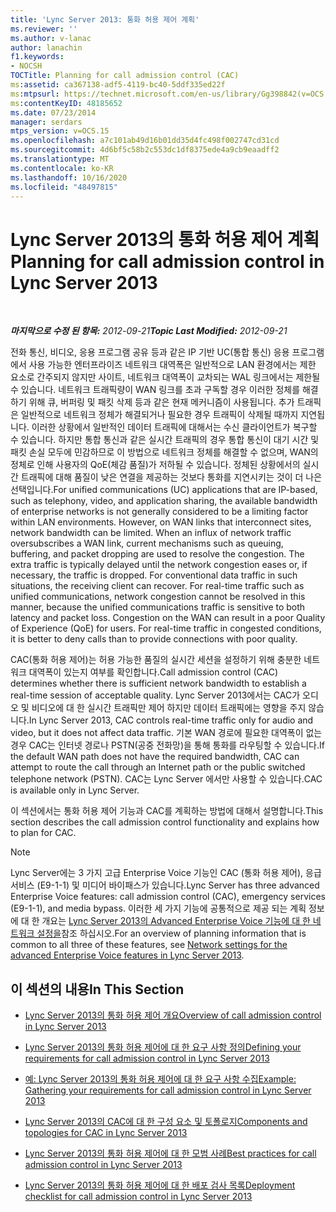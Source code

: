 ```yaml
---
title: 'Lync Server 2013: 통화 허용 제어 계획'
ms.reviewer: ''
ms.author: v-lanac
author: lanachin
f1.keywords:
- NOCSH
TOCTitle: Planning for call admission control (CAC)
ms:assetid: ca367138-adf5-4119-bc40-5ddf335ed22f
ms:mtpsurl: https://technet.microsoft.com/en-us/library/Gg398842(v=OCS.15)
ms:contentKeyID: 48185652
ms.date: 07/23/2014
manager: serdars
mtps_version: v=OCS.15
ms.openlocfilehash: a7c101ab49d16b01dd35d4fc498f002747cd31cd
ms.sourcegitcommit: 4d6bf5c58b2c553dc1df8375ede4a9cb9eaadff2
ms.translationtype: MT
ms.contentlocale: ko-KR
ms.lasthandoff: 10/16/2020
ms.locfileid: "48497815"
---
```

# <a name="planning-for-call-admission-control-in-lync-server-2013"></a><span data-ttu-id="9edbd-102">Lync Server 2013의 통화 허용 제어 계획</span><span class="sxs-lookup"><span data-stu-id="9edbd-102">Planning for call admission control in Lync Server 2013</span></span>

<div data-xmlns="http://www.w3.org/1999/xhtml">

<div class="topic" data-xmlns="http://www.w3.org/1999/xhtml" data-msxsl="urn:schemas-microsoft-com:xslt" data-cs="https://msdn.microsoft.com/">

<div data-asp="https://msdn2.microsoft.com/asp">



</div>

<div id="mainSection">

<div id="mainBody">

<span> </span>

<span data-ttu-id="9edbd-103">_**마지막으로 수정 된 항목:** 2012-09-21_</span><span class="sxs-lookup"><span data-stu-id="9edbd-103">_**Topic Last Modified:** 2012-09-21_</span></span>

<span data-ttu-id="9edbd-p101">전화 통신, 비디오, 응용 프로그램 공유 등과 같은 IP 기반 UC(통합 통신) 응용 프로그램에서 사용 가능한 엔터프라이즈 네트워크 대역폭은 일반적으로 LAN 환경에서는 제한 요소로 간주되지 않지만 사이트, 네트워크 대역폭이 교차되는 WAL 링크에서는 제한될 수 있습니다. 네트워크 트래픽량이 WAN 링크를 초과 구독할 경우 이러한 정체를 해결하기 위해 큐, 버퍼링 및 패킷 삭제 등과 같은 현재 메커니즘이 사용됩니다. 추가 트래픽은 일반적으로 네트워크 정체가 해결되거나 필요한 경우 트래픽이 삭제될 때까지 지연됩니다. 이러한 상황에서 일반적인 데이터 트래픽에 대해서는 수신 클라이언트가 복구할 수 있습니다. 하지만 통합 통신과 같은 실시간 트래픽의 경우 통합 통신이 대기 시간 및 패킷 손실 모두에 민감하므로 이 방법으로 네트워크 정체를 해결할 수 없으며, WAN의 정체로 인해 사용자의 QoE(체감 품질)가 저하될 수 있습니다. 정체된 상황에서의 실시간 트래픽에 대해 품질이 낮은 연결을 제공하는 것보다 통화를 지연시키는 것이 더 나은 선택입니다.</span><span class="sxs-lookup"><span data-stu-id="9edbd-p101">For unified communications (UC) applications that are IP-based, such as telephony, video, and application sharing, the available bandwidth of enterprise networks is not generally considered to be a limiting factor within LAN environments. However, on WAN links that interconnect sites, network bandwidth can be limited. When an influx of network traffic oversubscribes a WAN link, current mechanisms such as queuing, buffering, and packet dropping are used to resolve the congestion. The extra traffic is typically delayed until the network congestion eases or, if necessary, the traffic is dropped. For conventional data traffic in such situations, the receiving client can recover. For real-time traffic such as unified communications, network congestion cannot be resolved in this manner, because the unified communications traffic is sensitive to both latency and packet loss. Congestion on the WAN can result in a poor Quality of Experience (QoE) for users. For real-time traffic in congested conditions, it is better to deny calls than to provide connections with poor quality.</span></span>

<span data-ttu-id="9edbd-112">CAC(통화 허용 제어)는 허용 가능한 품질의 실시간 세션을 설정하기 위해 충분한 네트워크 대역폭이 있는지 여부를 확인합니다.</span><span class="sxs-lookup"><span data-stu-id="9edbd-112">Call admission control (CAC) determines whether there is sufficient network bandwidth to establish a real-time session of acceptable quality.</span></span> <span data-ttu-id="9edbd-113">Lync Server 2013에서는 CAC가 오디오 및 비디오에 대 한 실시간 트래픽만 제어 하지만 데이터 트래픽에는 영향을 주지 않습니다.</span><span class="sxs-lookup"><span data-stu-id="9edbd-113">In Lync Server 2013, CAC controls real-time traffic only for audio and video, but it does not affect data traffic.</span></span> <span data-ttu-id="9edbd-114">기본 WAN 경로에 필요한 대역폭이 없는 경우 CAC는 인터넷 경로나 PSTN(공중 전화망)을 통해 통화를 라우팅할 수 있습니다.</span><span class="sxs-lookup"><span data-stu-id="9edbd-114">If the default WAN path does not have the required bandwidth, CAC can attempt to route the call through an Internet path or the public switched telephone network (PSTN).</span></span> <span data-ttu-id="9edbd-115">CAC는 Lync Server 에서만 사용할 수 있습니다.</span><span class="sxs-lookup"><span data-stu-id="9edbd-115">CAC is available only in Lync Server.</span></span>

<span data-ttu-id="9edbd-116">이 섹션에서는 통화 허용 제어 기능과 CAC를 계획하는 방법에 대해서 설명합니다.</span><span class="sxs-lookup"><span data-stu-id="9edbd-116">This section describes the call admission control functionality and explains how to plan for CAC.</span></span>

<div>


> [!NOTE]  
> <span data-ttu-id="9edbd-117">Lync Server에는 3 가지 고급 Enterprise Voice 기능인 CAC (통화 허용 제어), 응급 서비스 (E9-1-1) 및 미디어 바이패스가 있습니다.</span><span class="sxs-lookup"><span data-stu-id="9edbd-117">Lync Server has three advanced Enterprise Voice features: call admission control (CAC), emergency services (E9-1-1), and media bypass.</span></span> <span data-ttu-id="9edbd-118">이러한 세 가지 기능에 공통적으로 제공 되는 계획 정보에 대 한 개요는 <A href="lync-server-2013-network-settings-for-the-advanced-enterprise-voice-features.md">Lync Server 2013의 Advanced Enterprise Voice 기능에 대 한 네트워크 설정을</A>참조 하십시오.</span><span class="sxs-lookup"><span data-stu-id="9edbd-118">For an overview of planning information that is common to all three of these features, see <A href="lync-server-2013-network-settings-for-the-advanced-enterprise-voice-features.md">Network settings for the advanced Enterprise Voice features in Lync Server 2013</A>.</span></span>



</div>

<div>

## <a name="in-this-section"></a><span data-ttu-id="9edbd-119">이 섹션의 내용</span><span class="sxs-lookup"><span data-stu-id="9edbd-119">In This Section</span></span>

  - [<span data-ttu-id="9edbd-120">Lync Server 2013의 통화 허용 제어 개요</span><span class="sxs-lookup"><span data-stu-id="9edbd-120">Overview of call admission control in Lync Server 2013</span></span>](lync-server-2013-overview-of-call-admission-control.md)

  - [<span data-ttu-id="9edbd-121">Lync Server 2013의 통화 허용 제어에 대 한 요구 사항 정의</span><span class="sxs-lookup"><span data-stu-id="9edbd-121">Defining your requirements for call admission control in Lync Server 2013</span></span>](lync-server-2013-defining-your-requirements-for-call-admission-control.md)

  - [<span data-ttu-id="9edbd-122">예: Lync Server 2013의 통화 허용 제어에 대 한 요구 사항 수집</span><span class="sxs-lookup"><span data-stu-id="9edbd-122">Example: Gathering your requirements for call admission control in Lync Server 2013</span></span>](lync-server-2013-example-of-gathering-your-requirements-for-call-admission-control.md)

  - [<span data-ttu-id="9edbd-123">Lync Server 2013의 CAC에 대 한 구성 요소 및 토폴로지</span><span class="sxs-lookup"><span data-stu-id="9edbd-123">Components and topologies for CAC in Lync Server 2013</span></span>](lync-server-2013-components-and-topologies-for-cac.md)

  - [<span data-ttu-id="9edbd-124">Lync Server 2013의 통화 허용 제어에 대 한 모범 사례</span><span class="sxs-lookup"><span data-stu-id="9edbd-124">Best practices for call admission control in Lync Server 2013</span></span>](lync-server-2013-best-practices-for-call-admission-control.md)

  - [<span data-ttu-id="9edbd-125">Lync Server 2013의 통화 허용 제어에 대 한 배포 검사 목록</span><span class="sxs-lookup"><span data-stu-id="9edbd-125">Deployment checklist for call admission control in Lync Server 2013</span></span>](lync-server-2013-deployment-checklist-for-call-admission-control.md)

</div>

</div>

<span> </span>

</div>

</div>

</div>

